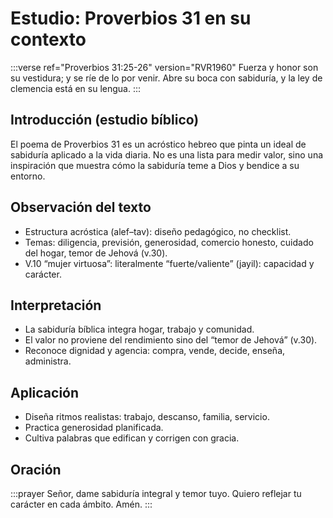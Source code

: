 # Estudio: Proverbios 31 en su contexto

:::verse ref="Proverbios 31:25-26" version="RVR1960"
Fuerza y honor son su vestidura; y se ríe de lo por venir. Abre su boca con sabiduría, y la ley de clemencia está en su lengua.
:::

## Introducción (estudio bíblico)
El poema de Proverbios 31 es un acróstico hebreo que pinta un ideal de sabiduría aplicado a la vida diaria. No es una lista para medir valor, sino una inspiración que muestra cómo la sabiduría teme a Dios y bendice a su entorno.

## Observación del texto
- Estructura acróstica (alef–tav): diseño pedagógico, no checklist.
- Temas: diligencia, previsión, generosidad, comercio honesto, cuidado del hogar, temor de Jehová (v.30).
- V.10 “mujer virtuosa”: literalmente “fuerte/valiente” (jayil): capacidad y carácter.

## Interpretación
- La sabiduría bíblica integra hogar, trabajo y comunidad.
- El valor no proviene del rendimiento sino del “temor de Jehová” (v.30).
- Reconoce dignidad y agencia: compra, vende, decide, enseña, administra.

## Aplicación
- Diseña ritmos realistas: trabajo, descanso, familia, servicio.
- Practica generosidad planificada.
- Cultiva palabras que edifican y corrigen con gracia.

## Oración
:::prayer
Señor, dame sabiduría integral y temor tuyo. Quiero reflejar tu carácter en cada ámbito. Amén.
:::
